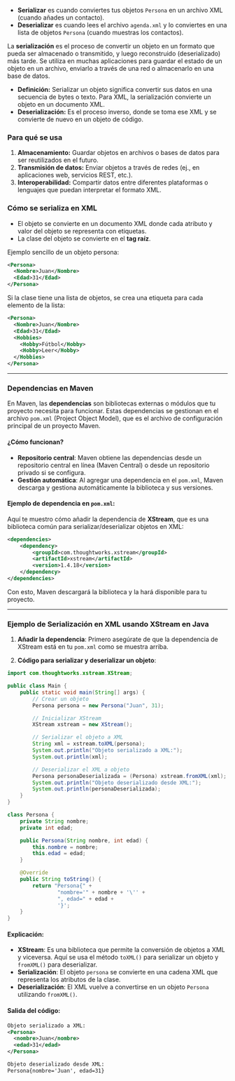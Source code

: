 - **Serializar** es cuando conviertes tus objetos `Persona` en un archivo XML (cuando añades un contacto).
- **Deserializar** es cuando lees el archivo `agenda.xml` y lo conviertes en una lista de objetos `Persona` (cuando muestras los contactos).

La **serialización** es el proceso de convertir un objeto en un formato que pueda ser almacenado o transmitido, y luego reconstruido (deserializado) más tarde. Se utiliza en muchas aplicaciones para guardar el estado de un objeto en un archivo, enviarlo a través de una red o almacenarlo en una base de datos.

- **Definición:** Serializar un objeto significa convertir sus datos en una secuencia de bytes o texto. Para XML, la serialización convierte un objeto en un documento XML.
- **Deserialización:** Es el proceso inverso, donde se toma ese XML y se convierte de nuevo en un objeto de código.

### Para qué se usa
1. **Almacenamiento:** Guardar objetos en archivos o bases de datos para ser reutilizados en el futuro.
2. **Transmisión de datos:** Enviar objetos a través de redes (ej., en aplicaciones web, servicios REST, etc.).
3. **Interoperabilidad:** Compartir datos entre diferentes plataformas o lenguajes que puedan interpretar el formato XML.

### Cómo se serializa en XML
- El objeto se convierte en un documento XML donde cada atributo y valor del objeto se representa con etiquetas. 
- La clase del objeto se convierte en el **tag raíz**.
  
Ejemplo sencillo de un objeto persona:

```xml
<Persona>
  <Nombre>Juan</Nombre>
  <Edad>31</Edad>
</Persona>
```

Si la clase tiene una lista de objetos, se crea una etiqueta para cada elemento de la lista:

```xml
<Persona>
  <Nombre>Juan</Nombre>
  <Edad>31</Edad>
  <Hobbies>
    <Hobby>Fútbol</Hobby>
    <Hobby>Leer</Hobby>
  </Hobbies>
</Persona>
```

---
### Dependencias en Maven

En Maven, las **dependencias** son bibliotecas externas o módulos que tu proyecto necesita para funcionar. Estas dependencias se gestionan en el archivo `pom.xml` (Project Object Model), que es el archivo de configuración principal de un proyecto Maven.

#### ¿Cómo funcionan?
- **Repositorio central**: Maven obtiene las dependencias desde un repositorio central en línea (Maven Central) o desde un repositorio privado si se configura.
- **Gestión automática**: Al agregar una dependencia en el `pom.xml`, Maven descarga y gestiona automáticamente la biblioteca y sus versiones.

#### Ejemplo de dependencia en `pom.xml`:
Aquí te muestro cómo añadir la dependencia de **XStream**, que es una biblioteca común para serializar/deserializar objetos en XML:

```xml
<dependencies>
    <dependency>
        <groupId>com.thoughtworks.xstream</groupId>
        <artifactId>xstream</artifactId>
        <version>1.4.18</version>
    </dependency>
</dependencies>
```

Con esto, Maven descargará la biblioteca y la hará disponible para tu proyecto.

---

### Ejemplo de Serialización en XML usando XStream en Java

1. **Añadir la dependencia**:
   Primero asegúrate de que la dependencia de XStream está en tu `pom.xml` como se muestra arriba.

2. **Código para serializar y deserializar un objeto**:

```java
import com.thoughtworks.xstream.XStream;

public class Main {
    public static void main(String[] args) {
        // Crear un objeto
        Persona persona = new Persona("Juan", 31);

        // Inicializar XStream
        XStream xstream = new XStream();

        // Serializar el objeto a XML
        String xml = xstream.toXML(persona);
        System.out.println("Objeto serializado a XML:");
        System.out.println(xml);

        // Deserializar el XML a objeto
        Persona personaDeserializada = (Persona) xstream.fromXML(xml);
        System.out.println("Objeto deserializado desde XML:");
        System.out.println(personaDeserializada);
    }
}

class Persona {
    private String nombre;
    private int edad;

    public Persona(String nombre, int edad) {
        this.nombre = nombre;
        this.edad = edad;
    }

    @Override
    public String toString() {
        return "Persona{" +
                "nombre='" + nombre + '\'' +
                ", edad=" + edad +
                '}';
    }
}
```

#### Explicación:
- **XStream**: Es una biblioteca que permite la conversión de objetos a XML y viceversa. Aquí se usa el método `toXML()` para serializar un objeto y `fromXML()` para deserializar.
- **Serialización**: El objeto `persona` se convierte en una cadena XML que representa los atributos de la clase.
- **Deserialización**: El XML vuelve a convertirse en un objeto `Persona` utilizando `fromXML()`.

#### Salida del código:
```xml
Objeto serializado a XML:
<Persona>
  <nombre>Juan</nombre>
  <edad>31</edad>
</Persona>

Objeto deserializado desde XML:
Persona{nombre='Juan', edad=31}
```